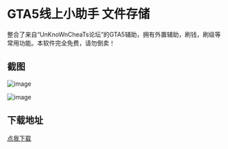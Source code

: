# GTA5线上小助手 文件存储

整合了来自“UnKnoWnCheaTs论坛”的GTA5辅助，拥有外置辅助，刷钱，刷级等常用功能。本软件完全免费，请勿倒卖！

## 截图

![image](https://ae01.alicdn.com/kf/Hd439c3ef7c1449c9a063953369d1cc807.png)

![image](https://ae01.alicdn.com/kf/H42f5b2d4bde849bbaf77b237b2274b85T.png)

## 下载地址

[点我下载](https://crazyzhang.pipipan.com/dir/16907746-34952623-757b8b/)  
